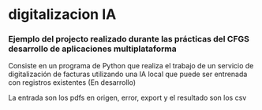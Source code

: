 # digitalizacion IA

### Ejemplo del projecto realizado durante las prácticas del CFGS desarrollo de aplicaciones multiplataforma

Consiste en un programa de Python que realiza el trabajo de un servicio de digitalización de facturas utilizando una IA local
que puede ser entrenada con registros existentes (En desarrollo)

La entrada son los pdfs en origen, error, export
y el resultado son los csv
